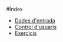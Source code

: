 #Índex

* [Dades d'entrada](https://ajgallego.gitbooks.io/laravel-5/content/capitulo_4_datos_de_entrada.html)
* [Control d'usuaris](https://ajgallego.gitbooks.io/laravel-5/content/capitulo_4_control_de_usuarios.html)
* [Exercicis](https://ajgallego.gitbooks.io/laravel-5/content/capitulo_4_ejercicios.html)